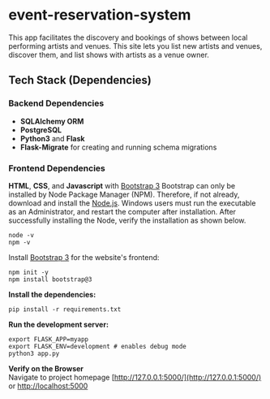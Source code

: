 # event-reservation-system

This app facilitates the discovery and bookings of shows between local performing artists and venues. This site lets you list new artists and venues, discover them, and list shows with artists as a venue owner.

## Tech Stack (Dependencies)

### Backend Dependencies

 * **SQLAlchemy ORM**
 * **PostgreSQL** 
 * **Python3** and **Flask** 
 * **Flask-Migrate** for creating and running schema migrations

### Frontend Dependencies
**HTML**, **CSS**, and **Javascript** with [Bootstrap 3](https://getbootstrap.com/docs/3.4/customize/)
Bootstrap can only be installed by Node Package Manager (NPM). Therefore, if not already, download and install the [Node.js](https://nodejs.org/en/download/). Windows users must run the executable as an Administrator, and restart the computer after installation. After successfully installing the Node, verify the installation as shown below.
```
node -v
npm -v
```
Install [Bootstrap 3](https://getbootstrap.com/docs/3.3/getting-started/) for the website's frontend:
```
npm init -y
npm install bootstrap@3
```
**Install the dependencies:**
```
pip install -r requirements.txt
```
**Run the development server:**
```
export FLASK_APP=myapp
export FLASK_ENV=development # enables debug mode
python3 app.py
```

**Verify on the Browser**<br>
Navigate to project homepage [http://127.0.0.1:5000/](http://127.0.0.1:5000/) or [http://localhost:5000](http://localhost:5000) 
